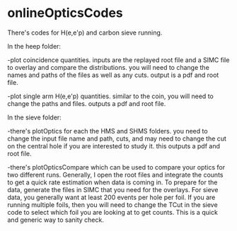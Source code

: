 # onlineOpticsCodes
There's codes for H(e,e'p) and carbon sieve running. 

In the heep folder:

-plot coincidence quantities. inputs are the replayed root file and a SIMC file to overlay and compare the distributions. you will need to change the names and paths of the files as well as any cuts. output is a pdf and root file.

-plot single arm H(e,e'p) quantities. similar to the coin, you will need to change the paths and files. outputs a pdf and root file. 

In the sieve folder:

-there's plotOptics for each the HMS and SHMS folders. you need to change the input file name and path, cuts, and may need to change the cut on the central hole if you are interested to study it. this outputs a pdf and root file. 


-there's plotOpticsCompare which can be used to compare your optics for two different runs.
Generally, I open the root files and integrate the counts to get a quick rate estimation when data is coming in. To prepare for the data, generate the files in SIMC that you need for the overlays. For sieve data, you generally want at least 200 events per hole per foil. If you are running multiple foils, then you will need to change the TCut in the sieve code to select which foil you are looking at to get counts. This is a quick and generic way to sanity check.  
